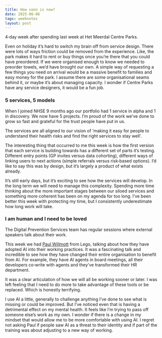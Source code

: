```yaml
---
title: How soon is now?
date: 2025-06-06
tags: weeknotes
layout: post
---
```


4‑day week after spending last week at Het Meerdal Centre Parks.

Even on holiday it’s hard to switch my brain off from service design. There were lots of ways friction could be removed from the experience. Like, the park makes it hard to rent or buy things once you’re there that you could have preordered. If we were organised enough to know we needed to preorder towels, we’d have brought our own. A simple way of requesting a few things you need on arrival would be a massive benefit to families and easy money for the park. I assume there are some organisational seams behind it, or maybe it’s about managing capacity. I wonder if Centre Parks have any service designers, it would be a fun job.

### 5 services, 5 models

When I joined NHSE 9 months ago our portfolio had 1 service in alpha and 1 in discovery. We now have 5 projects. I’m proud of the work we’ve done to grow so fast and grateful for the trust people have put in us.

The services are all aligned to our vision of ‘making it easy for people to understand their health risks and find the right services to stay well’.

The interesting thing that occurred to me this week is how the first version that each service is building towards has a different set of parts it’s testing. Different entry points (GP invites versus data cohorting), different ways of linking users to next actions (simple referrals versus risk‑based options). I’d like to say this was by design, but it’s largely a product of what exists already.

It’s still early days, but it’s exciting to see how the services will develop. In the long term we will need to manage this complexity. Spending more time thinking about the more important stages between our siloed services and something more coherent has been on my agenda for too long. I’ve been better this week with protecting my time, but I consistently underestimate how long work will take.

### I am human and I need to be loved

The Digital Prevention Services team has regular sessions where external speakers talk about their work.

This week we had [Paul Willmott](https://www.linkedin.com/in/paul-willmott-199a3/) from Lego, talking about how they have adopted AI into their working practices. It was a fascinating talk and incredible to see how they have changed their entire organisation to benefit from AI. For example, they have AI agents in board meetings, all their developers co‑write with agents and they’ve transformed their HR department.

It was a clear articulation of how we will all be working sooner or later. I was left feeling that I need to do more to take advantage of these tools or be replaced. Which is honestly terrifying.

I use AI a little, generally to challenge anything I’ve done to see what is missing or could be improved. But I’ve noticed even that is having a detrimental effect on my mental health. It feels like I’m trying to pass off someone else’s work as my own. I wonder if there is a change in my mindset that would allow me to be more comfortable with using AI. I regret not asking Paul if people saw AI as a threat to their identity and if part of the training was about adjusting to a new way of working.
